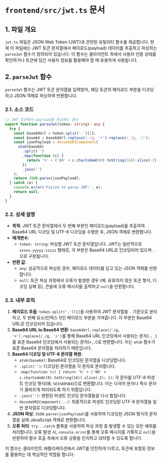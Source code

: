 # `frontend/src/jwt.ts` 문서

## 1. 파일 개요

`jwt.ts` 파일은 JSON Web Token (JWT)과 관련된 유틸리티 함수를 제공합니다. 현재 이 파일에는 JWT 토큰 문자열에서 페이로드(payload) 데이터를 추출하고 파싱하는 `parseJwt` 함수가 정의되어 있습니다. 이 함수는 클라이언트 측에서 사용자 인증 상태를 확인하거나 토큰에 담긴 사용자 정보를 활용해야 할 때 유용하게 사용됩니다.

## 2. `parseJwt` 함수

`parseJwt` 함수는 JWT 토큰 문자열을 입력받아, 해당 토큰의 페이로드 부분을 디코딩하고 JSON 객체로 파싱하여 반환합니다.

### 2.1. 소스 코드

```typescript
// JWT 토큰에서 payload를 파싱하는 함수
export function parseJwt(token: string): any {
  try {
    const base64Url = token.split('.')[1];
    const base64 = base64Url.replace(/-/g, '+').replace(/_/g, '/');
    const jsonPayload = decodeURIComponent(
      atob(base64)
        .split('')
        .map(function (c) {
          return '%' + ('00' + c.charCodeAt(0).toString(16)).slice(-2);
        })
        .join('')
    );
    return JSON.parse(jsonPayload);
  } catch (e) {
    console.error('Failed to parse JWT:', e);
    return null;
  }
}
```

### 2.2. 상세 설명

-   **목적**: JWT 토큰 문자열에서 두 번째 부분인 페이로드(payload)를 추출하여 Base64 URL 디코딩 및 UTF-8 디코딩을 수행한 후, JSON 객체로 변환합니다.
-   **매개변수**:
    -   `token: string`: 파싱할 JWT 토큰 문자열입니다. JWT는 일반적으로 `xxxxx.yyyyy.zzzzz` 형태로, 각 부분은 Base64 URL로 인코딩되어 있으며 `.`으로 구분됩니다.
-   **반환 값**:
    -   `any`: 성공적으로 파싱된 경우, 페이로드 데이터를 담고 있는 JSON 객체를 반환합니다.
    -   `null`: 토큰 파싱 과정에서 오류가 발생한 경우 (예: 유효하지 않은 토큰 형식, 디코딩 실패 등), 콘솔에 오류 메시지를 출력하고 `null`을 반환합니다.

### 2.3. 내부 로직

1.  **페이로드 추출**: `token.split('.')[1]`을 사용하여 JWT 문자열을 `.` 기준으로 분리하고, 두 번째 요소(인덱스 1)인 페이로드 부분을 가져옵니다. 이 부분은 Base64 URL로 인코딩되어 있습니다.
2.  **Base64 URL to Base64 변환**: `base64Url.replace(/-/g, '+').replace(/_/g, '/')`를 통해 Base64 URL 인코딩에서 사용되는 문자(`-`, `_`)를 표준 Base64 인코딩에서 사용되는 문자(`+`, `/`)로 변환합니다. 이는 `atob` 함수가 표준 Base64 문자열을 처리하기 때문입니다.
3.  **Base64 디코딩 및 UTF-8 문자열 복원**:
    -   `atob(base64)`: Base64로 인코딩된 문자열을 디코딩합니다.
    -   `.split('')`: 디코딩된 문자열을 각 문자로 분리합니다.
    -   `.map(function (c) { return '%' + ('00' + c.charCodeAt(0).toString(16)).slice(-2); })`: 각 문자를 UTF-8 퍼센트 인코딩 형식(예: `%E1%88%B4`)으로 변환합니다. 이는 다국어 문자나 특수 문자가 올바르게 처리되도록 하기 위함입니다.
    -   `.join('')`: 변환된 퍼센트 인코딩 문자열들을 다시 합칩니다.
    -   `decodeURIComponent(...)`: 최종적으로 퍼센트 인코딩된 UTF-8 문자열을 일반 문자열로 디코딩합니다.
4.  **JSON 파싱**: `JSON.parse(jsonPayload)`를 사용하여 디코딩된 JSON 형식의 문자열을 실제 JavaScript 객체로 변환합니다.
5.  **오류 처리**: `try...catch` 블록을 사용하여 파싱 과정 중 발생할 수 있는 모든 예외를 처리합니다. 오류 발생 시, `console.error`를 통해 오류 메시지를 기록하고 `null`을 반환하여 함수 호출 측에서 오류 상황을 인지하고 대처할 수 있도록 합니다.

이 함수는 클라이언트 애플리케이션에서 JWT를 안전하게 다루고, 토큰에 포함된 정보를 활용하는 데 핵심적인 역할을 합니다.
